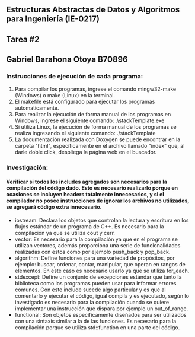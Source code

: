 ## Estructuras Abstractas de Datos y Algoritmos para Ingeniería (IE-0217)

## Tarea #2

## Gabriel Barahona Otoya B70896

### Instrucciones de ejecución de cada programa:
1. Para compilar los programas, ingrese el comando mingw32-make (Windows) o make (Linux) en la terminal.
2. El makefile está configurado para ejecutar los programas automaticamente.
3. Para realizar la ejecución de forma manual de los programas en Windows, ingrese el siguiente comando: .\stackTemplate.exe
4. Si utiliza Linux, la ejecución de forma manual de los programas se realiza ingresando el siguiente comando: ./stackTemplate
5. La documentación realizada con Doxygen se puede encontrar en la carpeta "html", especificamente en el archivo llamado "index" que, al darle doble click, despliega la página web en el buscador.

### Investigación:
#### Verificar si todos los includes agregados son necesarios para la compilación del código dado. Esto es necesario realizarlo porque en ocasiones se incluyen headers totalmente innecesarios, y si el compilador no posee instrucciones de ignorar los archivos no utilizados, se agregará código extra innecesario.
- iostream: Declara los objetos que controlan la lectura y escritura en los flujos estándar de un programa de C++. Es necesario para la compilación ya que se utiliza cout y cerr. 
- vector: Es necesario para la compilación ya que en el programa se utilizan vectores, además proporciona una serie de funcionalidades realizadas con estos como por ejemplo push_back y pop_back. 
- algorithm: Define funciones para una variedad de propósitos, por ejemplo: buscar, ordenar, contar, manipular, que operan en rangos de elementos. En este caso es necesario usarlo ya que se utiliza for_each.
- stdexcept: Define un conjunto de excepciones estándar que tanto la biblioteca como los programas pueden usar para informar errores comunes. Con este include sucede algo particular y es que al comentarlo y ejecutar el código, igual compila y es ejecutado, según lo investigado es necesario para la compilación cuando se quiere implementar una instrucción que dispara por ejemplo un out_of_range.
- functional: Son objetos específicamente diseñados para ser utilizados con una sintaxis similar a la de las funciones. Es necesario para la compilación porque se utiliza std::function en una parte del código.
